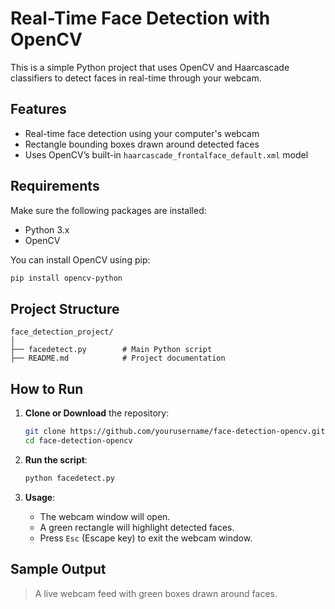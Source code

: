 # Real-Time Face Detection with OpenCV

This is a simple Python project that uses OpenCV and Haarcascade classifiers to detect faces in real-time through your webcam.

## Features

- Real-time face detection using your computer's webcam
- Rectangle bounding boxes drawn around detected faces
- Uses OpenCV’s built-in `haarcascade_frontalface_default.xml` model

## Requirements

Make sure the following packages are installed:

- Python 3.x
- OpenCV

You can install OpenCV using pip:

```bash
pip install opencv-python
```

## Project Structure

```text
face_detection_project/
│
├── facedetect.py        # Main Python script
├── README.md            # Project documentation
```

## How to Run

1. **Clone or Download** the repository:
   ```bash
   git clone https://github.com/yourusername/face-detection-opencv.git
   cd face-detection-opencv
   ```

2. **Run the script**:
   ```bash
   python facedetect.py
   ```

3. **Usage**:
   - The webcam window will open.
   - A green rectangle will highlight detected faces.
   - Press `Esc` (Escape key) to exit the webcam window.

## Sample Output

> A live webcam feed with green boxes drawn around faces.
